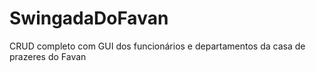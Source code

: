 # SwingadaDoFavan
CRUD completo com GUI dos funcionários e departamentos da casa de prazeres do Favan
